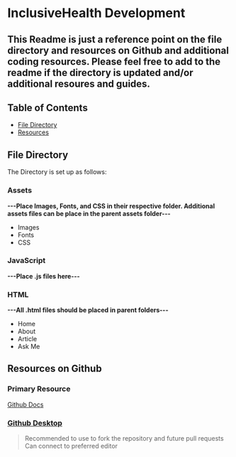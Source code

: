 # InclusiveHealth Development 
## This Readme is just a reference point on the file directory and resources on Github and additional coding resources. Please feel free to add to the readme if the directory is updated and/or additional resoures and guides. 

## Table of Contents 

- [File Directory](#file-directory)
- [Resources](#resources-on-github)
  
  

## File Directory 
The Directory is set up as follows:

### Assets 
**---Place Images, Fonts, and CSS in their respective folder. Additional assets files can be place in the parent assets folder---**
- Images  
- Fonts 
- CSS 

### JavaScript 
**---Place .js files here---** 
### HTML 
**---All .html files should be placed in parent folders---** 
- Home
- About 
- Article 
- Ask Me

## Resources on Github 

### Primary Resource 
[Github Docs](https://docs.github.com/en)

### [Github Desktop](https://desktop.github.com/)
>Recommended to use to fork the repository and future pull requests   
>Can connect to preferred editor
